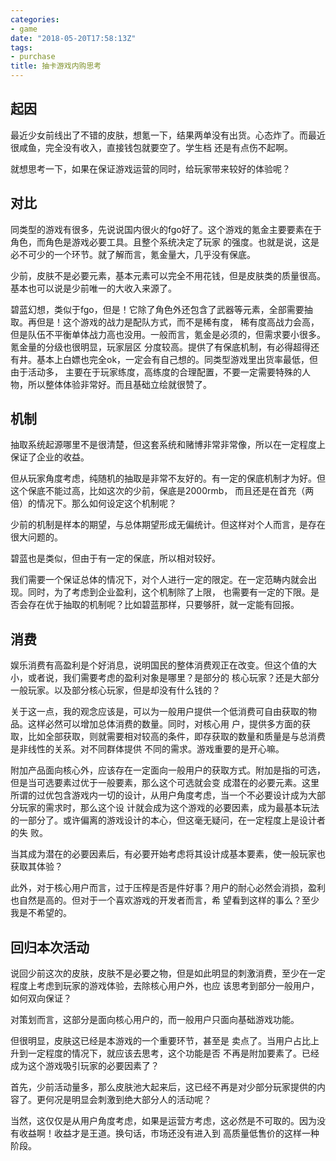 ```yaml
---
categories: 
- game
date: "2018-05-20T17:58:13Z"
tags: 
- purchase
title: 抽卡游戏内购思考
---
```


## 起因

最近少女前线出了不错的皮肤，想氪一下，结果两单没有出货。心态炸了。而最近很咸鱼，完全没有收入，直接钱包就要空了。学生档
还是有点伤不起啊。

就想思考一下，如果在保证游戏运营的同时，给玩家带来较好的体验呢？

## 对比

同类型的游戏有很多，先说说国内很火的fgo好了。这个游戏的氪金主要要素在于角色，而角色是游戏必要工具。且整个系统决定了玩家
的强度。也就是说，这是必不可少的一个环节。就了解而言，氪金量大，几乎没有保底。

少前，皮肤不是必要元素，基本元素可以完全不用花钱，但是皮肤类的质量很高。基本也可以说是少前唯一的大收入来源了。

碧蓝幻想，类似于fgo，但是！它除了角色外还包含了武器等元素，全部需要抽取。再但是！这个游戏的战力是配队方式，而不是稀有度，
稀有度高战力会高，但是队伍不平衡单体战力高也没用。一般而言，氪金是必须的，但需求要小很多。氪金量的分级也很明显，玩家层区
分度较高。提供了有保底机制，有必得超得还有井。基本上白嫖也完全ok，一定会有自己想的。同类型游戏里出货率最低，但由于活动多，
主要在于玩家练度，高练度的合理配置，不要一定需要特殊的人物，所以整体体验非常好。而且基础立绘就很赞了。

## 机制

抽取系统起源哪里不是很清楚，但这套系统和赌博非常非常像，所以在一定程度上保证了企业的收益。

但从玩家角度考虑，纯随机的抽取是非常不友好的。有一定的保底机制才为好。但这个保底不能过高，比如这次的少前，保底是2000rmb，
而且还是在首充（两倍）的情况下。那么如何设定这个机制呢？

少前的机制是样本的期望，与总体期望形成无偏统计。但这样对个人而言，是存在很大问题的。

碧蓝也是类似，但由于有一定的保底，所以相对较好。

我们需要一个保证总体的情况下，对个人进行一定的限定。在一定范畴内就会出现。同时，为了考虑到企业盈利，这个机制除了上限，
也需要有一定的下限。是否会存在优于抽取的机制呢？比如碧蓝那样，只要够肝，就一定能有回报。

## 消费

娱乐消费有高盈利是个好消息，说明国民的整体消费观正在改变。但这个值的大小，或者说，我们需要考虑的盈利对象是哪里？是部分的
核心玩家？还是大部分一般玩家。以及部分核心玩家，但是却没有什么钱的？

关于这一点，我的观念应该是，可以为一般用户提供一个低消费可自由获取的物品。这样必然可以增加总体消费的数量。同时，对核心用
户，提供多方面的获取，比如全部获取，则就需要相对较高的条件，即存获取的数量和质量是与总消费是非线性的关系。对不同群体提供
不同的需求。游戏重要的是开心嘛。

附加产品面向核心外，应该存在一定面向一般用户的获取方式。附加是指的可选，但是当可选要素过优于一般要素，那么这个可选就会变
成潜在的必要元素。这里所谓的过优包含游戏内一切的设计，从用户角度考虑，当一个不必要设计成为大部分玩家的需求时，那么这个设
计就会成为这个游戏的必要因素，成为最基本玩法的一部分了。或许偏离的游戏设计的本心，但这毫无疑问，在一定程度上是设计者的失
败。

当其成为潜在的必要因素后，有必要开始考虑将其设计成基本要素，使一般玩家也获取其体验？

此外，对于核心用户而言，过于压榨是否是件好事？用户的耐心必然会消损，盈利也自然是高的。但对于一个喜欢游戏的开发者而言，希
望看到这样的事么？至少我是不希望的。

## 回归本次活动

说回少前这次的皮肤，皮肤不是必要之物，但是如此明显的刺激消费，至少在一定程度上考虑到玩家的游戏体验，去除核心用户外，也应
该思考到部分一般用户，如何双向保证？

对策划而言，这部分是面向核心用户的，而一般用户只面向基础游戏功能。

但很明显，皮肤这已经是本游戏的一个重要环节，甚至是 卖点了。当用户占比上升到一定程度的情况下，就应该去思考，这个功能是否
不再是附加要素了。已经成为这个游戏吸引玩家的必要因素了？

首先，少前活动量多，那么皮肤池大起来后，这已经不再是对少部分玩家提供的内容了。更何况是明显会刺激到绝大部分人的活动呢？

当然，这仅仅是从用户角度考虑，如果是运营方考虑，这必然是不可取的。因为没有收益啊！收益才是王道。换句话，市场还没有进入到
高质量低售价的这样一种阶段。
